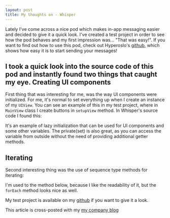 ```yaml
---
layout: post
title: My thoughts on - Whisper
---
```


Lately I've come across a nice pod which makes in-app messaging easier and decided to give it a quick look. I've created a test project in order to see how the pod behaves and my first impression was... "That was easy!". If you want to find out how to use this pod, check out Hyperoslo's [github](https://github.com/hyperoslo/Whisper), which shows how easy it is to start sending your messages!

I took a quick look into the source code of this pod and instantly found two things that caught my eye.
Creating UI components
---
First thing that was interesting for me, was the way UI components were initialized. For me, it's normal to set everything up when I create an instance of my `UIView`. You can see an example of this in my test project, where in `MainView` class I create buttons in `setupView` method. In Whisper's source code I found this:
<script src="https://gist.github.com/Eluss/0508b7d106b94f2a7946.js"></script>
It's an example of lazy initialization that can be used for UI components and some other variables. The private(set) is also great, as you can access the variable from outside without the need of providing additional getter methods.

Iterating
---
Second interesting thing was the use of sequence type methods for iterating:
<script src="https://gist.github.com/Eluss/d05268f238222b36b014.js"></script>

I'm used to the method below, because I like the readability of it, but the `forEach` method looks nice as well. 
<script src="https://gist.github.com/Eluss/5049b488041e6196a668.js"></script>

My test project is  available on my [github](https://github.com/Eluss/WhisperPodTest.git) if you want to give it a look.

This article is cross-posted with my [my company blog](http://blog.brightinventions.pl/)
